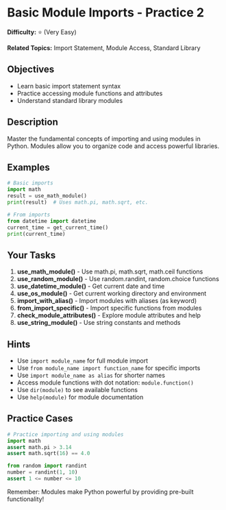 # Basic Module Imports - Practice 2

**Difficulty:** ⭐ (Very Easy)

**Related Topics:** Import Statement, Module Access, Standard Library

## Objectives

- Learn basic import statement syntax
- Practice accessing module functions and attributes
- Understand standard library modules

## Description

Master the fundamental concepts of importing and using modules in Python. Modules allow you to organize code and access powerful libraries.

## Examples

```python
# Basic imports
import math
result = use_math_module()
print(result)  # Uses math.pi, math.sqrt, etc.

# From imports
from datetime import datetime
current_time = get_current_time()
print(current_time)
```

## Your Tasks

1. **use_math_module()** - Use math.pi, math.sqrt, math.ceil functions
2. **use_random_module()** - Use random.randint, random.choice functions
3. **use_datetime_module()** - Get current date and time
4. **use_os_module()** - Get current working directory and environment
5. **import_with_alias()** - Import modules with aliases (as keyword)
6. **from_import_specific()** - Import specific functions from modules
7. **check_module_attributes()** - Explore module attributes and help
8. **use_string_module()** - Use string constants and methods

## Hints

- Use `import module_name` for full module import
- Use `from module_name import function_name` for specific imports
- Use `import module_name as alias` for shorter names
- Access module functions with dot notation: `module.function()`
- Use `dir(module)` to see available functions
- Use `help(module)` for module documentation

## Practice Cases

```python
# Practice importing and using modules
import math
assert math.pi > 3.14
assert math.sqrt(16) == 4.0

from random import randint
number = randint(1, 10)
assert 1 <= number <= 10
```

Remember: Modules make Python powerful by providing pre-built functionality!